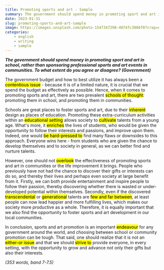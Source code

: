 ```yaml
---
title: Promoting sports and art - Sample
summary: The government should spend money in promoting sport and art in school, rather than sponsoring professional sports and art events in communities. To what extent do you agree or disagree? (Government)
date: 2023-01-31
slug: promoting-sports-and-art-sample
image: https://images.unsplash.com/photo-1547347298-4074fc3086f0?crop=entropy&cs=tinysrgb&fit=max&fm=jpg&ixid=MnwxMTc3M3wwfDF8c2VhcmNofDE4fHxzcG9ydHxlbnwwfHx8fDE2NzUxNDU4MjI&ixlib=rb-4.0.3&q=80&w=2000
categories:
    - english
    - writing
    - sample
---
```


***The government should spend money in promoting sport and art in school, rather than sponsoring professional sports and art events in communities. To what extent do you agree or disagree? (Government)***

The government budget and how to best utilize it has always been a <mark>contentious issue</mark> - because it is of a limited nature, it is crucial that we spend the budget as effectively as possible. Hence, when it comes to promoting sports and art, there are two prevalent <mark>schools of thought</mark>: promoting them in school, and promoting them in communities.

Schools are great places to foster sports and art, due to their <mark>inherent</mark> design as places of education. Promoting these extra-curriculum activities within an <mark>educational setting</mark> allows society to <mark>cultivate</mark> talents from a young age. What's more, it <mark>enriches</mark> the lives of students, who would be given the opportunity to follow their interests and passions, and improve upon them. Indeed, one would <mark>be hard-pressed to</mark> find many flaws or downsides to this approach. Everyone wins here - from students who are given the chance to develop themselves and to society in general, as we can better find and nurture talents.

However, one should not <mark>overlook</mark> the effectiveness of promoting sports and art in communities or the life improvement it brings. People who previously have not had the chance to discover their gifts or interests can do so, and thereby their lives and perhaps even society at large benefit from it. Firstly, we can both provide entertainment and inspire people to follow their passion, thereby discovering whether there is wasted or under-developed potential within themselves. Secondly, even if the discovered <mark>transcendental</mark> or <mark>generational</mark> talents are <mark>few and far between</mark>, at least people can now lead happier and more fulfilling lives, which makes our society more productive as a whole. Therefore, it is equally important that we also find the opportunity to foster sports and art development in our local communities.

In conclusion, sports and art promotion is an important <mark>endeavour</mark> for any government around the world, and choosing between school or community promotion can be tough. That said, one should realize that it is not an <mark>either-or issue</mark> and that we should <mark>strive to</mark> provide everyone, in every setting, with the opportunity to grow and advance not only their gifts but also their interests.

*(353 words, band 7-7.5)*
